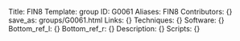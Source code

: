 Title: FIN8
Template: group 
ID: G0061
Aliases: FIN8
Contributors: {}
save_as: groups/G0061.html 
Links: {} 
Techniques: {} 
Software: {} 
Bottom_ref_l: {} 
Bottom_ref_r: {} 
Description: {} 
Scripts: {} 
